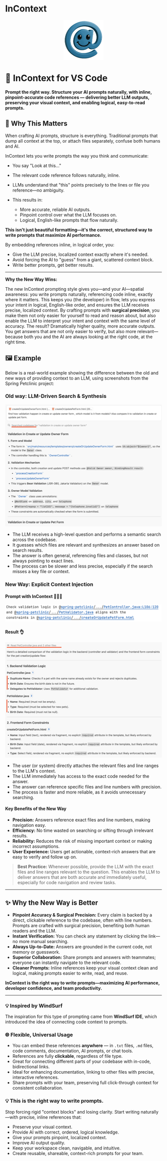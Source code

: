 # InContext

<p align="center">
  <img src="logo.png" alt="InContext Logo" width="128" height="128">
</p>

# 🧠 InContext for VS Code

**Prompt the right way. Structure your AI prompts naturally, with inline, pinpoint-accurate code references — delivering better LLM outputs, preserving your visual context, and enabling logical, easy-to-read prompts.**

## 🔑 Why This Matters

When crafting AI prompts, structure is everything. Traditional prompts that dump all context at the top, or attach files separately, confuse both humans and AI.

InContext lets you write prompts the way you think and communicate:

* You say "Look at this..."
* The relevant code reference follows naturally, inline.
* LLMs understand that "this" points precisely to the lines or file you reference—no ambiguity.
* This results in:

  * More accurate, reliable AI outputs.
  * Pinpoint control over what the LLM focuses on.
  * Logical, English-like prompts that flow naturally.

**This isn't just beautiful formatting—it's the correct, structured way to write prompts that maximize AI performance.**

By embedding references inline, in logical order, you:

* Give the LLM precise, localized context exactly where it's needed.
* Avoid forcing the AI to "guess" from a giant, scattered context block.
* Write better prompts, get better results.

---
**Why the New Way Wins:**

The new InContext prompting style gives you—and your AI—spatial awareness: you write prompts naturally, referencing code inline, exactly where it matters. This keeps you (the developer) in flow, lets you express your intent in logical, English-like order, and ensures the LLM receives precise, localized context. By crafting prompts with **surgical precision**, you make them not only easier for yourself to read and reason about, but also enable the LLM to interpret your intent and context with the same level of accuracy. The result? Dramatically higher quality, more accurate outputs. You get answers that are not only easier to verify, but also more relevant—because both you and the AI are always looking at the right code, at the right time.


## 🖼️ Example

Below is a real-world example showing the difference between the old and new ways of providing context to an LLM, using screenshots from the Spring Petclinic project:

### Old way: LLM-Driven Search & Synthesis

![Old Way](media/old.png)

- The LLM receives a high-level question and performs a semantic search across the codebase.
- It guesses which files are relevant and synthesizes an answer based on search results.
- The answer is often general, referencing files and classes, but not always pointing to exact lines.
- The process can be slower and less precise, especially if the search misses a key file or context.

### New Way: Explicit Context Injection
#### Prompt with InContext 🧘🏼‍♂️
  ![New Prompt](media/new-prompt.png)

#### Result 👌
  ![New Way](media/new.png)

- The user (or system) directly attaches the relevant files and line ranges to the LLM's context.
- The LLM immediately has access to the exact code needed for the answer.
- The answer can reference specific files and line numbers with precision.
- The process is faster and more reliable, as it avoids unnecessary searching.

#### **Key Benefits of the New Way**
- **Precision:** Answers reference exact files and line numbers, making navigation easy.
- **Efficiency:** No time wasted on searching or sifting through irrelevant results.
- **Reliability:** Reduces the risk of missing important context or making incorrect assumptions.
- **User Experience:** Users get actionable, context-rich answers that are easy to verify and follow up on.

> **Best Practice:**
> Whenever possible, provide the LLM with the exact files and line ranges relevant to the question. This enables the LLM to deliver answers that are both accurate and immediately useful, especially for code navigation and review tasks.

---

## ✨ Why the New Way is Better

- **Pinpoint Accuracy & Surgical Precision:** Every claim is backed by a direct, clickable reference to the codebase, often with line numbers. Prompts are crafted with surgical precision, benefiting both human readers and the LLM.
- **Instant Verification:** You can check any statement by clicking the link—no more manual searching.
- **Always Up-to-Date:** Answers are grounded in the current code, not memory or guesswork.
- **Superior Collaboration:** Share prompts and answers with teammates; everyone can instantly navigate to the relevant code.
- **Cleaner Prompts:** Inline references keep your visual context clean and logical, making prompts easier to write, read, and reuse.

**InContext is the right way to write prompts—maximizing AI performance, developer confidence, and team productivity.**

---

### 💡 Inspired by WindSurf

The inspiration for this type of prompting came from **WindSurf IDE**, which introduced the idea of connecting code context to prompts.


### 🌐 Flexible, Universal Usage

* You can embed these references **anywhere** — in `.txt` files, `.md` files, code comments, documentation, AI prompts, or chat tools.
* References are fully **clickable**, regardless of file type.
* Great for connecting different parts of your codebase with in-code, bidirectional links.
* Ideal for enhancing documentation, linking to other files with precise, interactive references.
* Share prompts with your team, preserving full click-through context for consistent collaboration.

### 💡 This is the right way to write prompts.

Stop forcing rigid "context blocks" and losing clarity. Start writing naturally—with precise, inline references that:

* Preserve your visual context.
* Provide AI with correct, ordered, logical knowledge.
* Give your prompts pinpoint, localized context.
* Improve AI output quality.
* Keep your workspace clean, navigable, and intuitive.
* Create reusable, shareable, context-rich prompts for your team.



